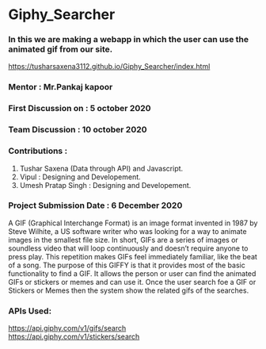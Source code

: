 # Giphy_Searcher
### In this we are making a webapp in which the user can use the animated gif from our site.
https://tusharsaxena3112.github.io/Giphy_Searcher/index.html

### Mentor : Mr.Pankaj kapoor

### First Discussion on : 5 october 2020

### Team Discussion : 10 october 2020

### Contributions :

1. Tushar Saxena (Data through API) and Javascript.
2. Vipul : Designing and Developement.
3. Umesh Pratap Singh : Designing and Developement.

### Project Submission Date : 6 December 2020

A GIF (Graphical Interchange Format) is an image format invented in 1987 by Steve Wilhite, a US software writer who was looking for a way to animate images in the smallest file size. In short, GIFs are a series of images or soundless video that will loop continuously and doesn’t require anyone to press play. This repetition makes GIFs feel immediately familiar, like the beat of a song.
The purpose of this GIFFY is that it provides most of the basic functionality to find a GIF. It allows the person or user can find the animated GIFs or stickers or memes and can use it. Once the user search foe a GIF or Stickers or Memes then the system show the related gifs of the searches.

### APIs Used:
https://api.giphy.com/v1/gifs/search
<br>
https://api.giphy.com/v1/stickers/search
